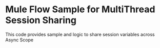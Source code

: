 # Mule Flow Sample for MultiThread Session Sharing
This code provides sample and logic to share session variables across Async Scope

